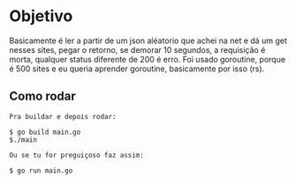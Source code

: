 # Objetivo

Basicamente é ler a partir de um json aléatorio que achei na net e dá um get nesses sites, pegar o retorno, se demorar 10 segundos, a requisição é morta, qualquer status diferente de 200 é erro. Foi usado goroutine, porque é 500 sites e eu queria aprender goroutine, basicamente por isso (rs).

## Como rodar

```
Pra buildar e depois rodar:

$ go build main.go
$./main

Ou se tu for preguiçoso faz assim:

$ go run main.go
```